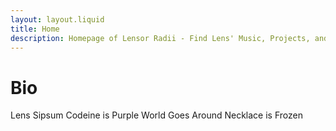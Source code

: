 ```yaml
---
layout: layout.liquid
title: Home
description: Homepage of Lensor Radii - Find Lens' Music, Projects, and Info Here!
---
```


# Bio
Lens Sipsum Codeine is Purple World Goes Around Necklace is Frozen
